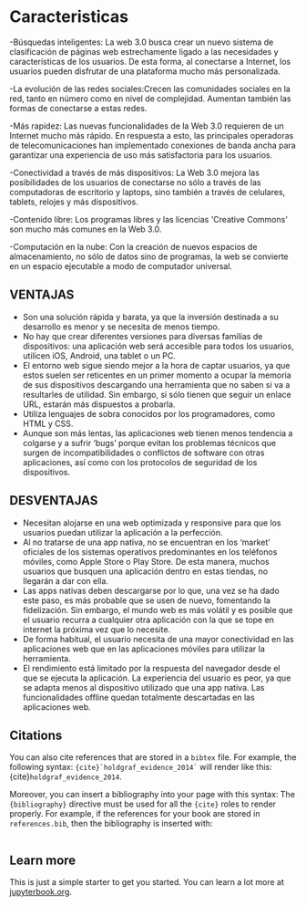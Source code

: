 # Caracteristicas

-Búsquedas inteligentes: La web 3.0 busca crear un nuevo sistema de clasificación de páginas web estrechamente ligado a las necesidades y características de los usuarios. De esta forma, al conectarse a Internet, los usuarios pueden disfrutar de una plataforma mucho más personalizada.	

-La evolución de las redes sociales:Crecen las comunidades sociales en la red, tanto en número como en nivel de complejidad. Aumentan también las formas de conectarse a estas redes.	

-Más rapidez: Las nuevas funcionalidades de la Web 3.0 requieren de un Internet mucho más rápido. En respuesta a esto, las principales operadoras de telecomunicaciones han implementado conexiones de banda ancha para garantizar una experiencia de uso más satisfactoria para los usuarios.

-Conectividad a través de más dispositivos: La Web 3.0 mejora las posibilidades de los usuarios de conectarse no sólo a través de las computadoras de escritorio y laptops, sino también a través de celulares, tablets, relojes y más dispositivos.	

-Contenido libre: Los programas libres y las licencias 'Creative Commons' son mucho más comunes en la Web 3.0.	

-Computación en la nube: Con la creación de nuevos espacios de almacenamiento, no sólo de datos sino de programas, la web se convierte en un espacio ejecutable a modo de computador universal.

## VENTAJAS

+ Son una solución rápida y barata, ya que la inversión destinada a su desarrollo es menor y se necesita de menos tiempo.
+ No hay que crear diferentes versiones para diversas familias de dispositivos: una aplicación web será accesible para todos los usuarios, utilicen iOS, Android, una tablet o un PC.
+ El entorno web sigue siendo mejor a la hora de captar usuarios, ya que estos suelen ser reticentes en un primer momento a ocupar la memoria de sus dispositivos descargando una herramienta que no saben si va a resultarles de utilidad. Sin embargo, si sólo tienen que seguir un enlace URL, estarán más dispuestos a probarla.
+ Utiliza lenguajes de sobra conocidos por los programadores, como HTML y CSS.
+ Aunque son más lentas, las aplicaciones web tienen menos tendencia a colgarse y a sufrir ‘bugs’ porque evitan los problemas técnicos que surgen de incompatibilidades o conflictos de software con otras aplicaciones, así como con los protocolos de seguridad de los dispositivos.

## DESVENTAJAS

+ Necesitan alojarse en una web optimizada y responsive para que los usuarios puedan utilizar la aplicación a la perfección.
+ Al no tratarse de una app nativa, no se encuentran en los ‘market’ oficiales de los sistemas operativos predominantes en los teléfonos móviles, como Apple Store o Play Store. De esta manera, muchos usuarios que busquen una aplicación dentro en estas tiendas, no llegarán a dar con ella.
+ Las apps nativas deben descargarse por lo que, una vez se ha dado este paso, es más probable que se usen de nuevo, fomentando la fidelización. Sin embargo, el mundo web es más volátil y es posible que el usuario recurra a cualquier otra aplicación con la que se tope en internet la próxima vez que lo necesite.
+ De forma habitual, el usuario necesita de una mayor conectividad en las aplicaciones web que en las aplicaciones móviles para utilizar la herramienta.
+ El rendimiento está limitado por la respuesta del navegador desde el que se ejecuta la aplicación. La experiencia del usuario es peor, ya que se adapta menos al dispositivo utilizado que una app nativa. Las funcionalidades offline quedan totalmente descartadas en las aplicaciones web.


## Citations

You can also cite references that are stored in a `bibtex` file. For example,
the following syntax: `` {cite}`holdgraf_evidence_2014` `` will render like
this: {cite}`holdgraf_evidence_2014`.

Moreover, you can insert a bibliography into your page with this syntax:
The `{bibliography}` directive must be used for all the `{cite}` roles to
render properly.
For example, if the references for your book are stored in `references.bib`,
then the bibliography is inserted with:

```{bibliography}
```

## Learn more

This is just a simple starter to get you started.
You can learn a lot more at [jupyterbook.org](https://jupyterbook.org).
